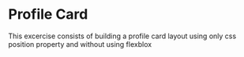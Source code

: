 # Profile Card

This excercise consists of building a profile card layout using only css position property and without using flexblox
